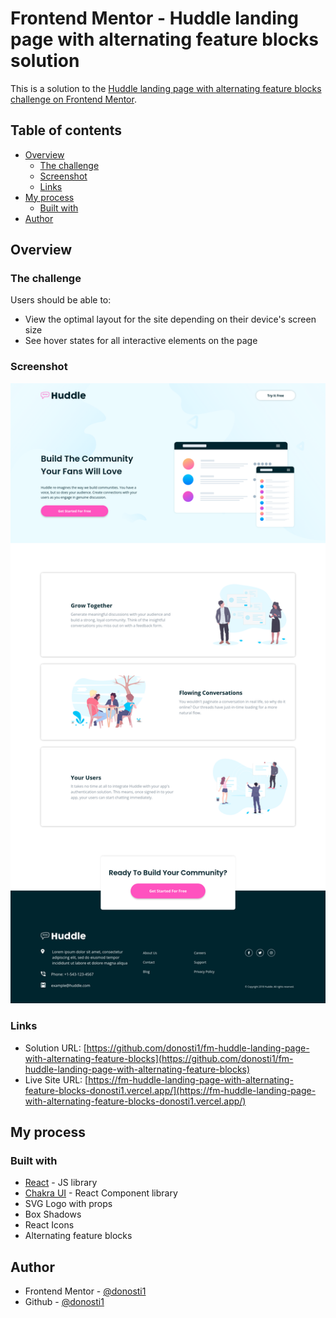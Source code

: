# Frontend Mentor - Huddle landing page with alternating feature blocks solution

This is a solution to the [Huddle landing page with alternating feature blocks challenge on Frontend Mentor](https://www.frontendmentor.io/challenges/huddle-landing-page-with-alternating-feature-blocks-5ca5f5981e82137ec91a5100).

## Table of contents

- [Overview](#overview)
  - [The challenge](#the-challenge)
  - [Screenshot](#screenshot)
  - [Links](#links)
- [My process](#my-process)
  - [Built with](#built-with)
- [Author](#author)



## Overview

### The challenge

Users should be able to:

- View the optimal layout for the site depending on their device's screen size
- See hover states for all interactive elements on the page

### Screenshot

![](./screenshot.jpg)

### Links

- Solution URL: [https://github.com/donosti1/fm-huddle-landing-page-with-alternating-feature-blocks](https://github.com/donosti1/fm-huddle-landing-page-with-alternating-feature-blocks)
- Live Site URL: [https://fm-huddle-landing-page-with-alternating-feature-blocks-donosti1.vercel.app/](https://fm-huddle-landing-page-with-alternating-feature-blocks-donosti1.vercel.app/)

## My process

### Built with

- [React](https://reactjs.org/) - JS library
- [Chakra UI](https://chakra-ui.com/) - React Component library
- SVG Logo with props
- Box Shadows
- React Icons
- Alternating feature blocks

## Author

- Frontend Mentor - [@donosti1](https://www.frontendmentor.io/profile/donosti1)
- Github - [@donosti1](https://github.com/donosti1)